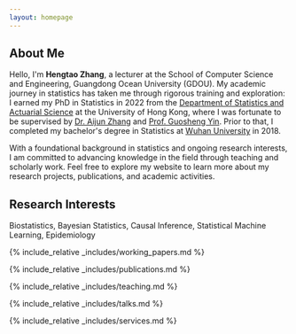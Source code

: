 ```yaml
---
layout: homepage
---
```


## About Me

Hello, I'm **Hengtao Zhang**, a lecturer at the School of Computer Science and Engineering, Guangdong Ocean University (GDOU). My academic journey in statistics has taken me through rigorous training and exploration: I earned my PhD in Statistics in 2022 from the [Department of Statistics and Actuarial Science](https://saasweb.hku.hk/index.php) at the University of Hong Kong, where I was fortunate to be supervised by [Dr. Aijun Zhang](https://statsoft.org/) and [Prof. Guosheng Yin](https://saasresearch.hku.hk/~gyin/). Prior to that, I completed my bachelor's degree in Statistics at [Wuhan University](https://www.whu.edu.cn) in 2018.

With a foundational background in statistics and ongoing research interests, I am committed to advancing knowledge in the field through teaching and scholarly work. Feel free to explore my website to learn more about my research projects, publications, and academic activities.

## Research Interests
Biostatistics, Bayesian Statistics, Causal Inference, Statistical Machine Learning, Epidemiology

{% include_relative _includes/working_papers.md %}

{% include_relative _includes/publications.md %}

{% include_relative _includes/teaching.md %}

{% include_relative _includes/talks.md %}

{% include_relative _includes/services.md %}
